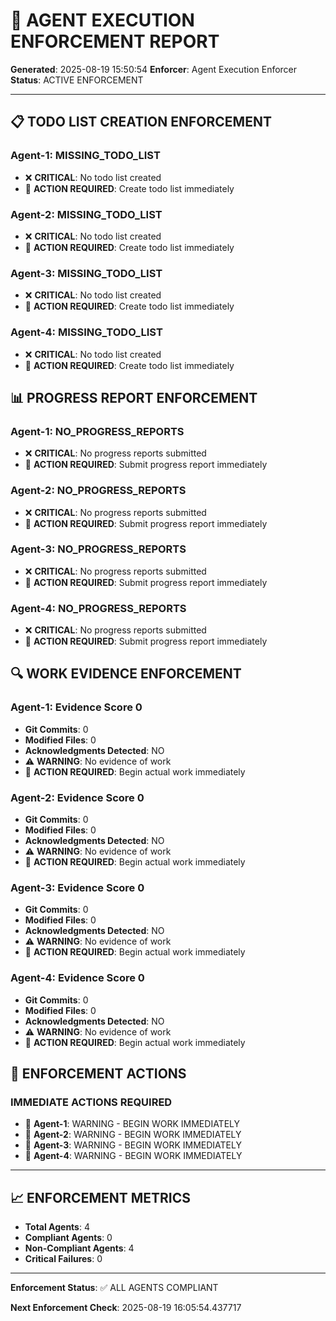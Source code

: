 # 🚨 AGENT EXECUTION ENFORCEMENT REPORT

**Generated**: 2025-08-19 15:50:54
**Enforcer**: Agent Execution Enforcer
**Status**: ACTIVE ENFORCEMENT

---

## 📋 **TODO LIST CREATION ENFORCEMENT**

### **Agent-1**: MISSING_TODO_LIST
- ❌ **CRITICAL**: No todo list created
- 🚨 **ACTION REQUIRED**: Create todo list immediately
### **Agent-2**: MISSING_TODO_LIST
- ❌ **CRITICAL**: No todo list created
- 🚨 **ACTION REQUIRED**: Create todo list immediately
### **Agent-3**: MISSING_TODO_LIST
- ❌ **CRITICAL**: No todo list created
- 🚨 **ACTION REQUIRED**: Create todo list immediately
### **Agent-4**: MISSING_TODO_LIST
- ❌ **CRITICAL**: No todo list created
- 🚨 **ACTION REQUIRED**: Create todo list immediately

## 📊 **PROGRESS REPORT ENFORCEMENT**

### **Agent-1**: NO_PROGRESS_REPORTS
- ❌ **CRITICAL**: No progress reports submitted
- 🚨 **ACTION REQUIRED**: Submit progress report immediately
### **Agent-2**: NO_PROGRESS_REPORTS
- ❌ **CRITICAL**: No progress reports submitted
- 🚨 **ACTION REQUIRED**: Submit progress report immediately
### **Agent-3**: NO_PROGRESS_REPORTS
- ❌ **CRITICAL**: No progress reports submitted
- 🚨 **ACTION REQUIRED**: Submit progress report immediately
### **Agent-4**: NO_PROGRESS_REPORTS
- ❌ **CRITICAL**: No progress reports submitted
- 🚨 **ACTION REQUIRED**: Submit progress report immediately

## 🔍 **WORK EVIDENCE ENFORCEMENT**

### **Agent-1**: Evidence Score 0
- **Git Commits**: 0
- **Modified Files**: 0
- **Acknowledgments Detected**: NO
- ⚠️ **WARNING**: No evidence of work
- 🔄 **ACTION REQUIRED**: Begin actual work immediately
### **Agent-2**: Evidence Score 0
- **Git Commits**: 0
- **Modified Files**: 0
- **Acknowledgments Detected**: NO
- ⚠️ **WARNING**: No evidence of work
- 🔄 **ACTION REQUIRED**: Begin actual work immediately
### **Agent-3**: Evidence Score 0
- **Git Commits**: 0
- **Modified Files**: 0
- **Acknowledgments Detected**: NO
- ⚠️ **WARNING**: No evidence of work
- 🔄 **ACTION REQUIRED**: Begin actual work immediately
### **Agent-4**: Evidence Score 0
- **Git Commits**: 0
- **Modified Files**: 0
- **Acknowledgments Detected**: NO
- ⚠️ **WARNING**: No evidence of work
- 🔄 **ACTION REQUIRED**: Begin actual work immediately

## 🚨 **ENFORCEMENT ACTIONS**

### **IMMEDIATE ACTIONS REQUIRED**
- 🚨 **Agent-1**: WARNING - BEGIN WORK IMMEDIATELY
- 🚨 **Agent-2**: WARNING - BEGIN WORK IMMEDIATELY
- 🚨 **Agent-3**: WARNING - BEGIN WORK IMMEDIATELY
- 🚨 **Agent-4**: WARNING - BEGIN WORK IMMEDIATELY


---

## 📈 **ENFORCEMENT METRICS**

- **Total Agents**: 4
- **Compliant Agents**: 0
- **Non-Compliant Agents**: 4
- **Critical Failures**: 0

---

**Enforcement Status**: ✅ ALL AGENTS COMPLIANT

**Next Enforcement Check**: 2025-08-19 16:05:54.437717

